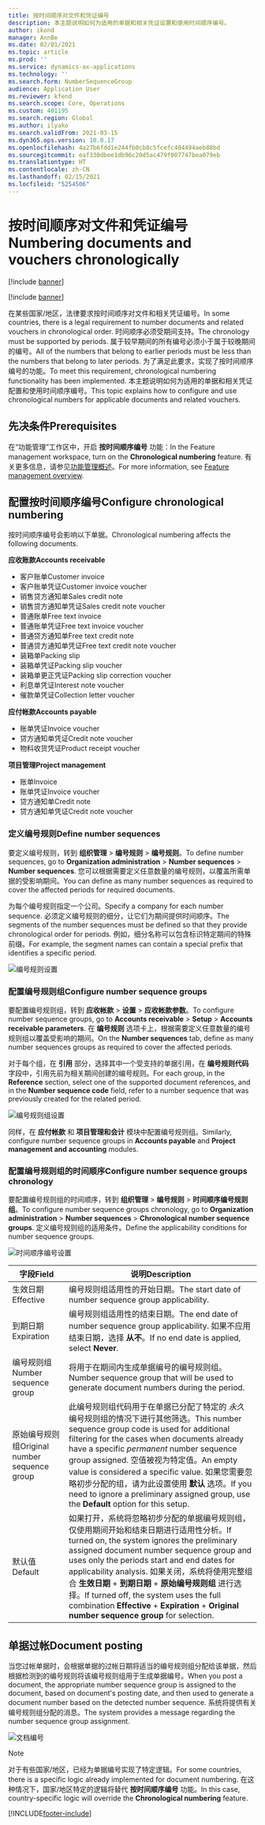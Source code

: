 ```yaml
---
title: 按时间顺序对文件和凭证编号
description: 本主题说明如何为适用的单据和相关凭证设置和使用时间顺序编号。
author: ikond
manager: AnnBe
ms.date: 02/01/2021
ms.topic: article
ms.prod: ''
ms.service: dynamics-ax-applications
ms.technology: ''
ms.search.form: NumberSequenceGroup
audience: Application User
ms.reviewer: kfend
ms.search.scope: Core, Operations
ms.custom: 401195
ms.search.region: Global
ms.author: ilyako
ms.search.validFrom: 2021-03-15
ms.dyn365.ops.version: 10.0.17
ms.openlocfilehash: 4a27b6fdd1e244fb0cb8c5fcefc484494aeb88bd
ms.sourcegitcommit: eaf330dbee1db96c20d5ac479f007747bea079eb
ms.translationtype: HT
ms.contentlocale: zh-CN
ms.lasthandoff: 02/15/2021
ms.locfileid: "5254506"
---
```

# <a name="numbering-documents-and-vouchers-chronologically"></a><span data-ttu-id="b0a08-103">按时间顺序对文件和凭证编号</span><span class="sxs-lookup"><span data-stu-id="b0a08-103">Numbering documents and vouchers chronologically</span></span>

[!include [banner](../includes/banner.md)]

[!include [banner](../includes/preview-banner.md)]

<span data-ttu-id="b0a08-104">在某些国家/地区，法律要求按时间顺序对文件和相关凭证编号。</span><span class="sxs-lookup"><span data-stu-id="b0a08-104">In some countries, there is a legal requirement to number documents and related vouchers in chronological order.</span></span> <span data-ttu-id="b0a08-105">时间顺序必须受期间支持。</span><span class="sxs-lookup"><span data-stu-id="b0a08-105">The chronology must be supported by periods.</span></span> <span data-ttu-id="b0a08-106">属于较早期间的所有编号必须小于属于较晚期间的编号。</span><span class="sxs-lookup"><span data-stu-id="b0a08-106">All of the numbers that belong to earlier periods must be less than the numbers that belong to later periods.</span></span> <span data-ttu-id="b0a08-107">为了满足此要求，实现了按时间顺序编号的功能。</span><span class="sxs-lookup"><span data-stu-id="b0a08-107">To meet this requirement, chronological numbering functionality has been implemented.</span></span> <span data-ttu-id="b0a08-108">本主题说明如何为适用的单据和相关凭证配置和使用时间顺序编号。</span><span class="sxs-lookup"><span data-stu-id="b0a08-108">This topic explains how to configure and use chronological numbers for applicable documents and related vouchers.</span></span>

## <a name="prerequisites"></a><span data-ttu-id="b0a08-109">先决条件</span><span class="sxs-lookup"><span data-stu-id="b0a08-109">Prerequisites</span></span>

<span data-ttu-id="b0a08-110">在“功能管理”工作区中，开启 **按时间顺序编号** 功能：</span><span class="sxs-lookup"><span data-stu-id="b0a08-110">In the Feature management workspace, turn on the **Chronological numbering** feature.</span></span> <span data-ttu-id="b0a08-111">有关更多信息，请参见[功能管理概述](../../fin-ops-core/fin-ops/get-started/feature-management/feature-management-overview.md)。</span><span class="sxs-lookup"><span data-stu-id="b0a08-111">For more information, see [Feature management overview](../../fin-ops-core/fin-ops/get-started/feature-management/feature-management-overview.md).</span></span>

## <a name="configure-chronological-numbering"></a><span data-ttu-id="b0a08-112">配置按时间顺序编号</span><span class="sxs-lookup"><span data-stu-id="b0a08-112">Configure chronological numbering</span></span>

<span data-ttu-id="b0a08-113">按时间顺序编号会影响以下单据。</span><span class="sxs-lookup"><span data-stu-id="b0a08-113">Chronological numbering affects the following documents.</span></span>

<span data-ttu-id="b0a08-114">**应收账款**</span><span class="sxs-lookup"><span data-stu-id="b0a08-114">**Accounts receivable**</span></span>
- <span data-ttu-id="b0a08-115">客户账单</span><span class="sxs-lookup"><span data-stu-id="b0a08-115">Customer invoice</span></span>
- <span data-ttu-id="b0a08-116">客户账单凭证</span><span class="sxs-lookup"><span data-stu-id="b0a08-116">Customer invoice voucher</span></span>
- <span data-ttu-id="b0a08-117">销售贷方通知单</span><span class="sxs-lookup"><span data-stu-id="b0a08-117">Sales credit note</span></span>
- <span data-ttu-id="b0a08-118">销售贷方通知单凭证</span><span class="sxs-lookup"><span data-stu-id="b0a08-118">Sales credit note voucher</span></span>
- <span data-ttu-id="b0a08-119">普通账单</span><span class="sxs-lookup"><span data-stu-id="b0a08-119">Free text invoice</span></span>
- <span data-ttu-id="b0a08-120">普通账单凭证</span><span class="sxs-lookup"><span data-stu-id="b0a08-120">Free text invoice voucher</span></span>
- <span data-ttu-id="b0a08-121">普通贷方通知单</span><span class="sxs-lookup"><span data-stu-id="b0a08-121">Free text credit note</span></span>
- <span data-ttu-id="b0a08-122">普通贷方通知单凭证</span><span class="sxs-lookup"><span data-stu-id="b0a08-122">Free text credit note voucher</span></span>
- <span data-ttu-id="b0a08-123">装箱单</span><span class="sxs-lookup"><span data-stu-id="b0a08-123">Packing slip</span></span>
- <span data-ttu-id="b0a08-124">装箱单凭证</span><span class="sxs-lookup"><span data-stu-id="b0a08-124">Packing slip voucher</span></span>
- <span data-ttu-id="b0a08-125">装箱单更正凭证</span><span class="sxs-lookup"><span data-stu-id="b0a08-125">Packing slip correction voucher</span></span>
- <span data-ttu-id="b0a08-126">利息单凭证</span><span class="sxs-lookup"><span data-stu-id="b0a08-126">Interest note voucher</span></span>
- <span data-ttu-id="b0a08-127">催款单凭证</span><span class="sxs-lookup"><span data-stu-id="b0a08-127">Collection letter voucher</span></span>

<span data-ttu-id="b0a08-128">**应付帐款**</span><span class="sxs-lookup"><span data-stu-id="b0a08-128">**Accounts payable**</span></span>
- <span data-ttu-id="b0a08-129">账单凭证</span><span class="sxs-lookup"><span data-stu-id="b0a08-129">Invoice voucher</span></span>
- <span data-ttu-id="b0a08-130">贷方通知单凭证</span><span class="sxs-lookup"><span data-stu-id="b0a08-130">Credit note voucher</span></span>
- <span data-ttu-id="b0a08-131">物料收货凭证</span><span class="sxs-lookup"><span data-stu-id="b0a08-131">Product receipt voucher</span></span>

<span data-ttu-id="b0a08-132">**项目管理**</span><span class="sxs-lookup"><span data-stu-id="b0a08-132">**Project management**</span></span>
- <span data-ttu-id="b0a08-133">账单</span><span class="sxs-lookup"><span data-stu-id="b0a08-133">Invoice</span></span>
- <span data-ttu-id="b0a08-134">账单凭证</span><span class="sxs-lookup"><span data-stu-id="b0a08-134">Invoice voucher</span></span>
- <span data-ttu-id="b0a08-135">贷方通知单</span><span class="sxs-lookup"><span data-stu-id="b0a08-135">Credit note</span></span>
- <span data-ttu-id="b0a08-136">贷方通知单凭证</span><span class="sxs-lookup"><span data-stu-id="b0a08-136">Credit note voucher</span></span> 

### <a name="define-number-sequences"></a><span data-ttu-id="b0a08-137">定义编号规则</span><span class="sxs-lookup"><span data-stu-id="b0a08-137">Define number sequences</span></span>

<span data-ttu-id="b0a08-138">要定义编号规则，转到 **组织管理** > **编号规则** > **编号规则**。</span><span class="sxs-lookup"><span data-stu-id="b0a08-138">To define number sequences, go to **Organization administration** > **Number sequences** > **Number sequences**.</span></span> <span data-ttu-id="b0a08-139">您可以根据需要定义任意数量的编号规则，以覆盖所需单据的受影响期间。</span><span class="sxs-lookup"><span data-stu-id="b0a08-139">You can define as many number sequences as required to cover the affected periods for required documents.</span></span> 

<span data-ttu-id="b0a08-140">为每个编号规则指定一个公司。</span><span class="sxs-lookup"><span data-stu-id="b0a08-140">Specify a company for each number sequence.</span></span> <span data-ttu-id="b0a08-141">必须定义编号规则的细分，让它们为期间提供时间顺序。</span><span class="sxs-lookup"><span data-stu-id="b0a08-141">The segments of the number sequences must be defined so that they provide chronological order for periods.</span></span> <span data-ttu-id="b0a08-142">例如，细分名称可以包含标识特定期间的特殊前缀。</span><span class="sxs-lookup"><span data-stu-id="b0a08-142">For example, the segment names can contain a special prefix that identifies a specific period.</span></span>

![编号规则设置](media/chrono-num-sequence.jpg)

### <a name="configure-number-sequence-groups"></a><span data-ttu-id="b0a08-144">配置编号规则组</span><span class="sxs-lookup"><span data-stu-id="b0a08-144">Configure number sequence groups</span></span>

<span data-ttu-id="b0a08-145">要配置编号规则组，转到 **应收帐款** > **设置** > **应收帐款参数**。</span><span class="sxs-lookup"><span data-stu-id="b0a08-145">To configure number sequence groups, go to **Accounts receivable** > **Setup** > **Accounts receivable parameters**.</span></span> <span data-ttu-id="b0a08-146">在 **编号规则** 选项卡上，根据需要定义任意数量的编号规则组以覆盖受影响的期间。</span><span class="sxs-lookup"><span data-stu-id="b0a08-146">On the **Number sequences** tab, define as many number sequences groups as required to cover the affected periods.</span></span> 

<span data-ttu-id="b0a08-147">对于每个组，在 **引用** 部分，选择其中一个受支持的单据引用，在 **编号规则代码** 字段中，引用先前为相关期间创建的编号规则。</span><span class="sxs-lookup"><span data-stu-id="b0a08-147">For each group, in the **Reference** section, select one of the supported document references, and in the **Number sequence code** field, refer to a number sequence that was previously created for the related period.</span></span>

![编号规则组设置](media/chrono-num-sequence-group.jpg)

<span data-ttu-id="b0a08-149">同样，在 **应付帐款** 和 **项目管理和会计** 模块中配置编号规则组。</span><span class="sxs-lookup"><span data-stu-id="b0a08-149">Similarly, configure number sequence groups in **Accounts payable** and **Project management and accounting** modules.</span></span>

### <a name="configure-number-sequence-groups-chronology"></a><span data-ttu-id="b0a08-150">配置编号规则组的时间顺序</span><span class="sxs-lookup"><span data-stu-id="b0a08-150">Configure number sequence groups chronology</span></span>

<span data-ttu-id="b0a08-151">要配置编号规则组的时间顺序，转到 **组织管理** > **编号规则** > **时间顺序编号规则组**。</span><span class="sxs-lookup"><span data-stu-id="b0a08-151">To configure number sequence groups chronology, go to **Organization administration** > **Number sequences** > **Chronological number sequence groups**.</span></span> <span data-ttu-id="b0a08-152">定义编号规则组的适用条件。</span><span class="sxs-lookup"><span data-stu-id="b0a08-152">Define the applicability conditions for number sequence groups.</span></span>

![时间顺序编号设置](media/chrono-num-sequence-group-period.jpg)

| <span data-ttu-id="b0a08-154">字段</span><span class="sxs-lookup"><span data-stu-id="b0a08-154">Field</span></span>            | <span data-ttu-id="b0a08-155">说明</span><span class="sxs-lookup"><span data-stu-id="b0a08-155">Description</span></span>                                                                                                                                                                                                                                                                                                                                                                                   |
|---------------------|------------------------------------------------------------------------------------------------------------------------------------------------------------------------------------------------------------------------------------------------------------------------------------------------------------------------------------------------------------------------------------------------|
| <span data-ttu-id="b0a08-156">生效日期</span><span class="sxs-lookup"><span data-stu-id="b0a08-156">Effective</span></span>  | <span data-ttu-id="b0a08-157">编号规则组适用性的开始日期。</span><span class="sxs-lookup"><span data-stu-id="b0a08-157">The start date of number sequence group applicability.</span></span> |
| <span data-ttu-id="b0a08-158">到期日期</span><span class="sxs-lookup"><span data-stu-id="b0a08-158">Expiration</span></span>      | <span data-ttu-id="b0a08-159">编号规则组适用性的结束日期。</span><span class="sxs-lookup"><span data-stu-id="b0a08-159">The end date of number sequence group applicability.</span></span> <span data-ttu-id="b0a08-160">如果不应用结束日期，选择 **从不**。</span><span class="sxs-lookup"><span data-stu-id="b0a08-160">If no end date is applied, select **Never**.</span></span> |
| <span data-ttu-id="b0a08-161">编号规则组</span><span class="sxs-lookup"><span data-stu-id="b0a08-161">Number sequence group</span></span> | <span data-ttu-id="b0a08-162">将用于在期间内生成单据编号的编号规则组。</span><span class="sxs-lookup"><span data-stu-id="b0a08-162">Number sequence group that will be used to generate document numbers during the period.</span></span> |
| <span data-ttu-id="b0a08-163">原始编号规则组</span><span class="sxs-lookup"><span data-stu-id="b0a08-163">Original number sequence group</span></span> | <span data-ttu-id="b0a08-164">此编号规则组代码用于在单据已分配了特定的 *永久* 编号规则组的情况下进行其他筛选。</span><span class="sxs-lookup"><span data-stu-id="b0a08-164">This number sequence group code is used for additional filtering for the cases when documents already have a specific *permanent* number sequence group assigned.</span></span> <span data-ttu-id="b0a08-165">空值被视为特定值。</span><span class="sxs-lookup"><span data-stu-id="b0a08-165">An empty value is considered a specific value.</span></span> <span data-ttu-id="b0a08-166">如果您需要忽略初步分配的组，请为此设置使用 **默认** 选项。</span><span class="sxs-lookup"><span data-stu-id="b0a08-166">If you need to ignore a preliminary assigned group, use the **Default** option for this setup.</span></span> |
| <span data-ttu-id="b0a08-167">默认值</span><span class="sxs-lookup"><span data-stu-id="b0a08-167">Default</span></span> | <span data-ttu-id="b0a08-168">如果打开，系统将忽略初步分配的单据编号规则组，仅使用期间开始和结束日期进行适用性分析。</span><span class="sxs-lookup"><span data-stu-id="b0a08-168">If turned on, the system ignores the preliminary assigned document number sequence group and uses only the periods start and end dates for applicability analysis.</span></span> <span data-ttu-id="b0a08-169">如果关闭，系统将使用完整组合 **生效日期** + **到期日期** + **原始编号规则组** 进行选择。</span><span class="sxs-lookup"><span data-stu-id="b0a08-169">If turned off, the system uses the full combination **Effective** + **Expiration** + **Original number sequence group** for selection.</span></span> |

## <a name="document-posting"></a><span data-ttu-id="b0a08-170">单据过帐</span><span class="sxs-lookup"><span data-stu-id="b0a08-170">Document posting</span></span>
<span data-ttu-id="b0a08-171">当您过帐单据时，会根据单据的过帐日期将适当的编号规则组分配给该单据，然后根据检测到的编号规则将该编号规则组用于生成单据编号。</span><span class="sxs-lookup"><span data-stu-id="b0a08-171">When you post a document, the appropriate number sequence group is assigned to the document, based on document's posting date, and then used to generate a document number based on the detected number sequence.</span></span> <span data-ttu-id="b0a08-172">系统将提供有关编号规则组分配的消息。</span><span class="sxs-lookup"><span data-stu-id="b0a08-172">The system provides a message regarding the number sequence group assignment.</span></span>

![文档编号](media/chrono-num-sequence-fti.jpg)

> [!NOTE]
> <span data-ttu-id="b0a08-174">对于有些国家/地区，已经为单据编号实现了特定逻辑。</span><span class="sxs-lookup"><span data-stu-id="b0a08-174">For some countries, there is a specific logic already implemented for document numbering.</span></span> <span data-ttu-id="b0a08-175">在这种情况下，国家/地区特定的逻辑将替代 **按时间顺序编号** 功能。</span><span class="sxs-lookup"><span data-stu-id="b0a08-175">In this case, country-specific logic will override the **Chronological numbering** feature.</span></span>


[!INCLUDE[footer-include](../../includes/footer-banner.md)]